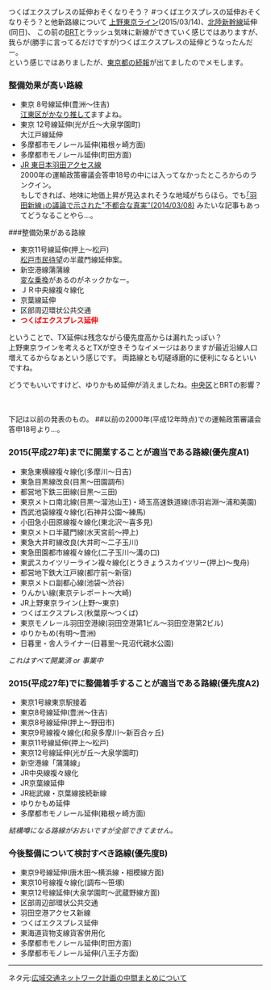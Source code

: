 つくばエクスプレスの延伸おそくなりそう？
#つくばエクスプレスの延伸おそくなりそう？と他新路線について
[上野東京ライン](http://www.jreast.co.jp/press/2014/20141222.pdf)(2015/03/14)、[北陸新幹線](http://ja.wikipedia.org/wiki/%E5%8C%97%E9%99%B8%E6%96%B0%E5%B9%B9%E7%B7%9A)延伸(同日)、
この前の[BRT](/blog/2015/2015030401.md)とラッシュ気味に新線ができていく感じではありますが、我らが(勝手に言ってるだけですが)つくばエクスプレスの延伸どうなったんだー。<br />という感じではありましたが、[東京都の続報](http://www.metro.tokyo.jp/INET/KEIKAKU/2015/03/70p36100.htm)が出てましたのでメモします。

### 整備効果が高い路線
- 東京 8号線延伸(豊洲～住吉)<br />
[江東区がかなり推して](https://www.city.koto.lg.jp/seikatsu/toshiseibi/53208/53247.html)ますよね。
- 東京 12号線延伸(光が丘～大泉学園町)<br />
大江戸線延伸
- 多摩都市モノレール延伸(箱根ヶ崎方面)
- 多摩都市モノレール延伸(町田方面)
- [JR 東日本羽田アクセス線](http://kenplatz.nikkeibp.co.jp/article/knp/news/20140820/674069/)<br />
2000年の運輸政策審議会答申18号の中には入ってなかったところからのランクイン。<br />もしできれば、地味に地価上昇が見込まれそうな地域がちらほら。でも[｢羽田新線｣の議論で示された"不都合な真実"(2014/03/08)](http://toyokeizai.net/articles/-/62578)
みたいな記事もあってどうなることやら…。

###整備効果がある路線
- 東京11号線延伸(押上～松戸)<br />
[松戸市民待望](http://www.city.matsudo.chiba.jp/kurashi/douro/tetudou/ensin.html)の半蔵門線延伸案。
- 新空港線蒲蒲線<br />
[変な乗換](http://ja.wikipedia.org/wiki/%E8%92%B2%E8%92%B2%E7%B7%9A)があるのがネックかなー。
- ＪＲ中央線複々線化
- 京葉線延伸
- 区部周辺環状公共交通
- <span style="color:red">**つくばエクスプレス延伸**</span>


ということで、TX延伸は残念ながら優先度高からは漏れたっぽい？<br />上野東京ラインを考えるとTXが空きそうなイメージはありますが最近沿線人口増えてるからなぁという感じです。
両路線とも切磋琢磨的に便利になるといいですね。

どうでもいいですけど、ゆりかもめ延伸が消えましたね。[中央区](http://www.nikkei.com/article/DGKDZO67488110X20C14A2L83000/ "中央区副区長、ゆりかもめ延伸の「可能性はゼロ」")とBRTの影響？<br /><br /><br />

下記は以前の発表のもの。
##以前の2000年(平成12年時点)での運輸政策審議会答申18号より…。
### 2015(平成27年)までに開業することが適当である路線(優先度A1)
- 東急東横線複々線化(多摩川～日吉)
- 東急目黒線改良(目黒～田園調布)
- 都営地下鉄三田線(目黒～三田)
- 東京メトロ南北線(目黒～溜池山王)・埼玉高速鉄道線(赤羽岩淵～浦和美園)
- 西武池袋線複々線化(石神井公園～練馬)
- 小田急小田原線複々線化(東北沢～喜多見)
- 東京メトロ半蔵門線(水天宮前～押上)
- 東急大井町線改良(大井町～二子玉川)
- 東急田園都市線複々線化(二子玉川～溝の口)
- 東武スカイツリーライン複々線化(とうきょうスカイツリー(押上)～曳舟)
- 都営地下鉄大江戸線(都庁前～新宿)
- 東京メトロ副都心線(池袋～渋谷)
- りんかい線(東京テレポート～大崎)
- JR上野東京ライン(上野～東京)
- つくばエクスプレス(秋葉原～つくば)
- 東京モノレール羽田空港線(羽田空港第1ビル～羽田空港第2ビル)
- ゆりかもめ(有明～豊洲)
- 日暮里・舎人ライナー(日暮里～見沼代親水公園)

*これはすべて開業済 or 事業中*

### 2015(平成27年)でに整備着手することが適当である路線(優先度A2)
- 東京1号線東京駅接着
- 東京8号線延伸(豊洲～住吉)
- 東京8号線延伸(押上～野田市)
- 東京9号線複々線化(和泉多摩川～新百合ヶ丘)
- 東京11号線延伸(押上～松戸)
- 東京12号線延伸(光が丘～大泉学園町)
- 新空港線「蒲蒲線」
- JR中央線複々線化
- JR京葉線延伸
- JR総武線・京葉線接続新線
- ゆりかもめ延伸
- 多摩都市モノレール延伸(箱根ヶ崎方面)

*結構噂になる路線がおおいですが全部できてません。*

### 今後整備について検討すべき路線(優先度B)
- 東京9号線延伸(唐木田～横浜線・相模線方面)
- 東京10号線複々線化(調布～笹塚)
- 東京12号線延伸(大泉学園町～武蔵野線方面)
- 区部周辺部環状公共交通
- 羽田空港アクセス新線
- つくばエクスプレス延伸
- 東海道貨物支線貨客併用化
- 多摩都市モノレール延伸(町田方面)
- 多摩都市モノレール延伸(八王子方面)




***
ネタ元:[広域交通ネットワーク計画の中間まとめについて](http://www.metro.tokyo.jp/INET/KEIKAKU/2015/03/70p36100.htm "広域交通ネットワーク計画の中間まとめについて")
